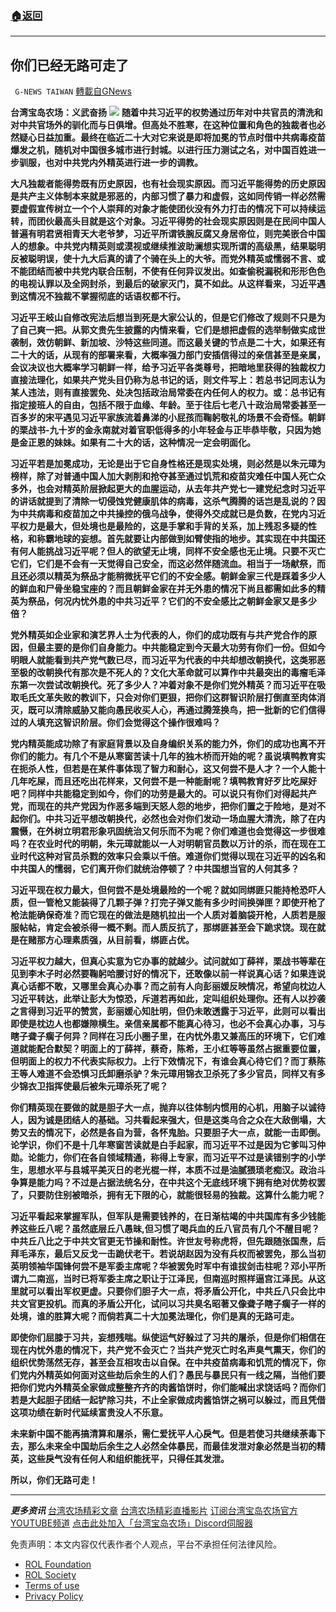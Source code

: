 ###  [:house:返回](README.md)
---


## 你们已经无路可走了
` G-NEWS TAIWAN` [轉載自GNews](https://gnews.org/zh-hans/2523091/)

**台湾宝岛农场：义武奋扬**
 ![](https://assets.gnews.org/wp-content/uploads/2022/05/image-1692.png) 
**随着中共习近平的权势通过历年对中共官员的清洗和对中共官场外的驯化而与日俱增。但高处不胜寒，在这种位置和角色的独裁者也必然疑心日益加重。最终在临近二十大对它来说是即将加冕的节点时借中共病毒疫苗爆发之机，随机对中国很多城市进行封城。以进行压力测试之名，对中国百姓进一步驯服，也对中共党内外精英进行进一步的调教。**
 
**大凡独裁者能得势既有历史原因，也有社会现实原因。而习近平能得势的历史原因是共产主义体制本来就是邪恶的，内部习惯了暴力和虚假，这如同传销一样必然需要虚假宣传树立一个个人崇拜的对象才能使团伙没有外力打击的情况下可以持续运转，而团伙最高头目就是这个对象。习近平得势的社会现实原因则是在民间中国人普遍有明君贤相青天大老爷梦，习近平所谓铁腕反腐又身居帝位，则完美嵌合中国人的想象。中共党内精英则或漠视或继续推波助澜想实现所谓的高级黑，结果聪明反被聪明误，使十九大后真的请了个骑在头上的大爷。而党外精英或懦弱不言、或不能团结而被中共党内联合压制，不使有任何异议发出。如查偷税漏税和形形色色的电视认罪以及全网封杀，到最后的破家灭门，莫不如此。从这样看来，习近平遇到这情况不独裁不掌握彻底的话语权都不行。**
 
**习近平王岐山自修改宪法后想当到死是大家公认的，但是它们修改了规则不只是为了自己爽一把。从郭文贵先生披露的内情来看，它们是想把虚假的选举制做实成世袭制，效仿朝鲜、新加坡、沙特这些同道。而这最关键的节点是二十大，如果还有二十大的话，从现有的部署来看，大概率强力部门安插信得过的亲信甚至是亲属，会议决议也大概率学习朝鲜一样，给予习近平各类尊号，把暗地里获得的独裁权力直接法理化，如果共产党头目仍称为总书记的话，则文件写上：若总书记同志认为某人违法，则有直接罢免、处决包括政治局常委在内任何人的权力。或：总书记有指定接班人的自由，包括不限于血缘、年龄。至于往后七老八十政治局常委甚至一百多岁的宋平遇见习近平家族流着鼻涕的小屁孩而鞠躬敬礼的场景不会奇怪。朝鲜的栗战书-九十岁的金永南就对着官职低得多的小年轻金与正毕恭毕敬，只因为她是金正恩的妹妹。如果有二十大的话，这种情况一定会明面化。**
 
**习近平若是加冕成功，无论是出于它自身性格还是现实处境，则必然是以朱元璋为榜样，除了对普通中国人加大剥削和抢夺甚至通过饥荒和疫苗灾难任中国人死亡众多外，也会对精英阶层掀起更大的血腥运动，从去年共产党七一建党纪念时习近平的讲话就提到了清除一切侵蚀党健康肌体的病毒，这杀气腾腾的话岂是乱说的？因为中共病毒和疫苗加之中共操控的俄乌战争，使得外交成就已是负数，在党内习近平权力是最大，但处境也是最险的，这是手掌和手背的关系，加上残忍多疑的性格，和称霸地球的妄想。首先就要让内部做到如臂使指的地步。其实现在中共国还有何人能挑战习近平呢？但人的欲望无止境，同样不安全感也无止境。只要不灭亡它们，它们是不会有一天觉得自己安全，而这必然伴随流血。相当于一场献祭，而且还必须以精英为祭品才能稍微抚平它们的不安全感。朝鲜金家三代是踩着多少人的鲜血和尸骨坐稳宝座的？而且朝鲜金家在并无外患的情况下尚且都需如此多的精英为祭品，何况内忧外患的中共习近平？它们的不安全感比之朝鲜金家又是多少倍？**
 
**党外精英如企业家和演艺界人士为代表的人，你们的成功既有与共产党合作的原因，但最主要的是你们自身能力。中共能稳定到今天最大功劳有你们一份。但如今明眼人就能看到共产党气数已尽，而习近平为代表的中共却想改朝换代，这类邪恶至极的改朝换代有那次是不死人的？文化大革命就可以算作中共最突出的毒瘤毛泽东第一次尝试改朝换代。死了多少人？冲着对象不是你们党外精英？而习近平在吸取毛氏文革失败的教训下，只会对你们更狠，把你们这群智识阶层打倒直至肉体消灭，既可以清除威胁又能向愚民收买人心，再通过腾笼换鸟，把一批新的它们信得过的人填充这智识阶层。你们会觉得这个操作很难吗？**
 
**党内精英能成功除了有家庭背景以及自身编织关系的能力外，你们的成功也离不开你们的能力。有几个不是从寒窗苦读十几年的独木桥而开始的呢？虽说填鸭教育实在扼杀人性，但若是在某件事体现了智力和耐心，这又何尝不是人才？一个人能十几年吃屎，而且还吃出花样来，又何尝不是一种能耐呢？填鸭教育好歹比吃屎好吧？同样中共能稳定到如今，你们的功劳是最大的。可以说只有你们对得起共产党，而现在的共产党因为作恶多端到天怒人怨的地步，把你们置之于险地，是对不起你们。中共习近平想改朝换代，必然也会对你们发动一场血腥大清洗，除了在内震慑，在外树立明君形象巩固统治又何乐而不为呢？你们难道也会觉得这一步很难吗？在农业时代的明朝，朱元璋就能以一人对明朝官员数以万计的杀，而在现在工业时代这种对官员杀戮的效率只会乘以千倍。难道你们觉得以现在习近平的凶名和中共国人的懦弱，它们离开你们就统治停顿了？中共国想当官的人何其多？**
 
**习近平现在权力最大，但何尝不是处境最险的一个呢？就如同绑匪只能持枪恐吓人质，但一管枪又能装得了几颗子弹？打完子弹又能有多少时间换弹匣？即使开枪了枪法能确保奇准？而它现在的做法是随机拉出一个人质对着脑袋开枪，人质若是服服帖帖，肯定会被杀得一概不剩。而人质反抗了，那绑匪甚至会下跪求饶。现在就是在赌那方心理素质强，从目前看，绑匪占优。**
 
**习近平权力越大，但真心实意为它办事的就越少。试问就如丁薛祥，栗战书等辈在见到李木子时必然要鞠躬哈腰讨好的情况下，还敢像以前一样说真心话？如果连说真心话都不敢，又哪里会真心办事？而之前有人向彭丽媛反映情况，希望向枕边人习近平转达，此举让彭大为惊恐，斥道若再如此，定叫组织处理你。还有人以抄袭之言得到习近平的赞赏，彭丽媛心知肚明，但仍未敢透露于习近平，此则可以看出即使是枕边人也都嫌隙横生。亲信亲属都不能真心待习，也必不会真心办事，习与瞎子聋子瘸子何异？同样在习氏小圈子里，在内忧外患又兼高压的环境下，它们难道就能配合默契？明面上的丁薛祥，蔡奇，陈希，王小红等等虽然占据重要位置，但明面上的权力不代表实际权力。上行下效情况下，有谁会真心待它们？而丁蔡陈王等人难道不会恐惧习氏卸磨杀驴？朱元璋用锦衣卫杀死了多少官员，同样又有多少锦衣卫指挥使最后被朱元璋杀死了呢？**
 
**你们精英现在要做的就是胆子大一点，抛弃以往体制内惯用的心机，用脑子以诚待人，因为诚是团结人的基础。习共看起来强大，但是这类乌合之众在大敌倒塌，大势又去的情况下，必然是各自为营，各怀鬼胎。只要胆子大一点，就能一击即倒。论学识，你们不是十几年寒窗苦读就是白手起家，而习近平不过是因为它爹叫习仲勋。论能力，你们在各自领域精通，称得上专家，而习近平不过是读错别字的小学生，思想水平与县城平美灭日的老光棍一样，本质不过是油腻猥琐老痴汉。政治斗争算是能力吗？不过是占据法统名分，在中共这个无底线环境下拥有绝对优势权罢了，只要防住别被暗杀，拥有无下限的心，就能很轻易的独裁。这算什么能力呢？**
 
**习近平看起来掌握军队，但军队是需要钱养的，在日渐枯竭的中共国库有多少钱能养这些丘八呢？虽然底层丘八愚昧,但习惯了喝兵血的丘八官员有几个不醒目呢？中共丘八比之于中共文官更无节操和耐性。许世友号称虎将，但先跟随张国焘，后拜毛泽东，最后又反戈一击跪伏老干。若说胡赵因为没有兵权而被罢免，那么当初英明领袖华国锋何尝不是军委主席呢？华被罢免时军中有谁拔剑击柱呢？邓小平所谓九二南巡，当时已将军委主席之职让于江泽民，但南巡时照样逼宫江泽民。从这里就可以看出军权更虚。只要你们胆子大一点，将矛盾公开化，中共丘八只会比中共文官更投机。而真的矛盾公开化，试问以习共臭名昭著又像聋子瞎子瘸子一样的处境，谁的胜算大呢？而倘若真二十大加冕法理化，你们是真的无路可走。**
 
**即使你们屈膝于习共，妄想残喘。纵使运气好躲过了习共的屠杀，但是你们相信在现在内忧外患的情况下，共产党不会灭亡？当共产党灭亡时名声臭气熏天，你们的组织优势荡然无存，甚至会互相攻击以自保。在中共疫苗病毒和饥荒的情况下，你们党内外精英如何面对这些劫后余生的人们？愚民与暴民只有一线之隔，当他们要把你们党内外精英全家做成整整齐齐的肉酱馅饼时，你们能喊出求饶话吗？而你们若是大起胆子团结一起铲除习共，不止全家做成肉酱馅饼之祸可以躲过，而且凭借这项功绩在新时代延续富贵没人不乐意。**
 
**未来新中国不能再搞清算和屠杀，需仁爱抚平人心戾气。但是若使习共继续荼毒下去，那么未来全中国劫后余生之人必然全体暴民，而最佳发泄对象必然是当初的精英，这些戾气没有任何人和组织能抚平，只得任其发泄。**
 
**所以，你们无路可走！**
 
* * *
 
***更多资讯***
[台湾农场精彩文章](https://gnews.org/zh-hant/author/taiwangnews/)
[台湾农场精彩直播影片](https://gtv.org/user/5f60d588245d3c0579acdbec)
[订阅台湾宝岛农场官方YOUTUBE频道](https://www.youtube.com/channel/UCXlInG8cGCHSN5y54zcgoOw/videos)
[点击此处加入「台湾宝岛农场」Discord伺服器](https://discord.gg/zE5xTQzArt)

免责声明：本文内容仅代表作者个人观点，平台不承担任何法律风险。
  
- [ROL Foundation](https://rolfoundation.org/)
- [ROL Society](https://rolsociety.org/)
- [Terms of use](https://gnews.org/terms-of-use-3/)
- [Privacy Policy](https://gnews.org/privacy-policy/)
